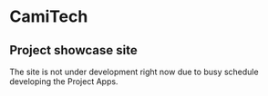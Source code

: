 # CamiTech
## Project showcase site

The site is not under development right now due to busy schedule developing the Project Apps.
